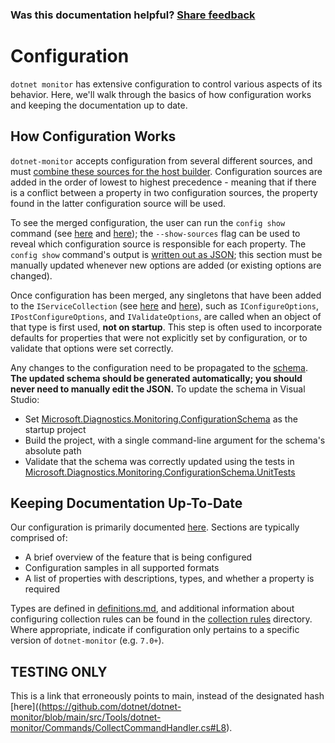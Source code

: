 ### Was this documentation helpful? [Share feedback](https://www.research.net/r/DGDQWXH?src=documentation%2FlearningPath%2Fconfiguration)

# Configuration

`dotnet monitor` has extensive configuration to control various aspects of its behavior. Here, we'll walk through the basics of how configuration works and keeping the documentation up to date.

## How Configuration Works

`dotnet-monitor` accepts configuration from several different sources, and must [combine these sources for the host builder](https://github.com/dotnet/dotnet-monitor/blob/241194b729269085c0dcc5909454bd3d42753f2d/src/Tools/dotnet-monitor/HostBuilder/HostBuilderHelper.cs#L46). Configuration sources are added in the order of lowest to highest precedence - meaning that if there is a conflict between a property in two configuration sources, the property found in the latter configuration source will be used.

To see the merged configuration, the user can run the `config show` command (see [here](https://github.com/dotnet/dotnet-monitor/blob/241194b729269085c0dcc5909454bd3d42753f2d/src/Tools/dotnet-monitor/Program.cs#L68) and [here](https://github.com/dotnet/dotnet-monitor/blob/241194b729269085c0dcc5909454bd3d42753f2d/src/Tools/dotnet-monitor/Commands/ConfigShowCommandHandler.cs)); the `--show-sources` flag can be used to reveal which configuration source is responsible for each property. The `config show` command's output is [written out as JSON](https://github.com/dotnet/dotnet-monitor/blob/241194b729269085c0dcc5909454bd3d42753f2d/src/Tools/dotnet-monitor/ConfigurationJsonWriter.cs); this section must be manually updated whenever new options are added (or existing options are changed).

Once configuration has been merged, any singletons that have been added to the `IServiceCollection` (see [here](https://github.com/dotnet/dotnet-monitor/blob/241194b729269085c0dcc5909454bd3d42753f2d/src/Tools/dotnet-monitor/ServiceCollectionExtensions.cs) and [here](https://github.com/dotnet/dotnet-monitor/blob/241194b729269085c0dcc5909454bd3d42753f2d/src/Tools/dotnet-monitor/Commands/CollectCommandHandler.cs#L85)), such as `IConfigureOptions`, `IPostConfigureOptions`, and `IValidateOptions`, are called when an object of that type is first used, **not on startup**. This step is often used to incorporate defaults for properties that were not explicitly set by configuration, or to validate that options were set correctly. 

Any changes to the configuration need to be propagated to the [schema](https://github.com/dotnet/dotnet-monitor/blob/241194b729269085c0dcc5909454bd3d42753f2d/documentation/schema.json). **The updated schema should be generated automatically; you should never need to manually edit the JSON.** To update the schema in Visual Studio:
* Set [Microsoft.Diagnostics.Monitoring.ConfigurationSchema](https://github.com/dotnet/dotnet-monitor/tree/241194b729269085c0dcc5909454bd3d42753f2d/src/Tests/Microsoft.Diagnostics.Monitoring.ConfigurationSchema) as the startup project
* Build the project, with a single command-line argument for the schema's absolute path
* Validate that the schema was correctly updated using the tests in [Microsoft.Diagnostics.Monitoring.ConfigurationSchema.UnitTests](https://github.com/dotnet/dotnet-monitor/tree/241194b729269085c0dcc5909454bd3d42753f2d/src/Tests/Microsoft.Diagnostics.Monitoring.ConfigurationSchema.UnitTests)

## Keeping Documentation Up-To-Date

Our configuration is primarily documented [here](https://github.com/dotnet/dotnet-monitor/tree/241194b729269085c0dcc5909454bd3d42753f2d/documentation/configuration). Sections are typically comprised of:
* A brief overview of the feature that is being configured
* Configuration samples in all supported formats
* A list of properties with descriptions, types, and whether a property is required

Types are defined in [definitions.md](https://github.com/dotnet/dotnet-monitor/blob/241194b729269085c0dcc5909454bd3d42753f2d/documentation/api/definitions.md), and additional information about configuring collection rules can be found in the [collection rules](https://github.com/dotnet/dotnet-monitor/blob/241194b729269085c0dcc5909454bd3d42753f2d/documentation/collectionrules) directory. Where appropriate, indicate if configuration only pertains to a specific version of `dotnet-monitor` (e.g. `7.0+`).

## TESTING ONLY

This is a link that erroneously points to main, instead of the designated hash [here]((https://github.com/dotnet/dotnet-monitor/blob/main/src/Tools/dotnet-monitor/Commands/CollectCommandHandler.cs#L8).
